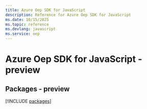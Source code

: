 ```yaml
---
title: Azure Oep SDK for JavaScript
description: Reference for Azure Oep SDK for JavaScript
ms.date: 10/15/2025
ms.topic: reference
ms.devlang: javascript
ms.service: oep
---
```

# Azure Oep SDK for JavaScript - preview
## Packages - preview
[!INCLUDE [packages](oep-index.md)]